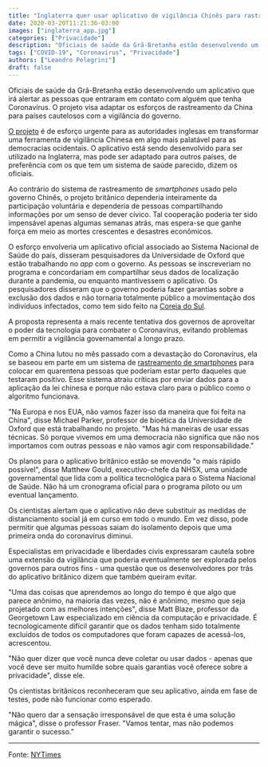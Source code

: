 ```yaml
---
title: "Inglaterra quer usar aplicativo de vigilância Chinês para rastrear Coronavírus"
date: 2020-03-20T11:21:36-03:00
images: ["inglaterra_app.jpg"]
categories: ["Privacidade"]
description: "Oficiais de saúde da Grã-Bretanha estão desenvolvendo um aplicativo que irá alertar as pessoas que entraram em contato com alguém que tenha Coronavírus."
tags: ["COVID-19", "Coronavírus", "Privacidade"]
authors: ["Leandro Pelegrini"]
draft: false
---
```


Oficiais de saúde da Grã-Bretanha estão desenvolvendo um aplicativo que irá alertar as pessoas que entraram em contato com alguém que tenha Coronavírus.<!--more--> O projeto visa adaptar os esforços de rastreamento da China para países cautelosos com a vigilância do governo.

[O projeto](https://int.nyt.com/data/documenthelper/6825-coronavirus-app-proposal-UK/76650ed3f249bf888f1e/optimized/full.pdf#page=1 "PDF da proposta em Inglês") é de esforço urgente para as autoridades inglesas em transformar uma ferramenta de  vigilância Chinesa em algo mais palatável para as democracias ocidentais. O aplicativo está sendo desenvolvido para ser utilizado na Inglaterra, mas pode ser adaptado para outros países, de preferência com os que tem um sistema de saúde parecido, dizem os oficiais.

Ao contrário do sistema de rastreamento de _smartphones_ usado pelo governo Chinês, o projeto britânico dependeria inteiramente da participação voluntária e dependeria de pessoas compartilhando informações por um senso de dever cívico. Tal cooperação poderia ter sido impensável apenas algumas semanas atrás, mas espera-se que ganhe força em meio as mortes crescentes e desastres econômicos.

O esforço envolveria um aplicativo oficial associado ao Sistema Nacional de Saúde do país, disseram pesquisadores da Universidade de Oxford que estão trabalhando no _app_ com o governo. As pessoas se inscreveriam no programa e concordariam em compartilhar seus dados de localização durante a pandemia, ou enquanto mantivessem o aplicativo. Os pesquisadores disseram que o governo poderia fazer garantias sobre a exclusão dos dados e não tornaria totalmente público a movimentação dos indivíduos infectados, como tem sido feito na [Coreia do Sul](https://www.nature.com/articles/d41586-020-00740-y "Coreia do Sul está relatando detalhes privados dos casos de COVID-19").

A proposta representa a mais recente tentativa dos governos de aproveitar o poder da tecnologia para combater o Coronavírus, evitando problemas em permitir a vigilância governamental a longo prazo.

Como a China lutou no mês passado com a devastação do Coronavírus, ela se baseou em parte em um sistema de [rastreamento de smartphones](https://www.nytimes.com/2020/03/01/business/china-coronavirus-surveillance.html "Na luta contra o Coronavirus, China dá aos cidadãos um código de cores") para colocar em quarentena pessoas que poderiam estar perto daqueles que testaram positivo. Esse sistema atraiu críticas por enviar dados para a aplicação da lei chinesa e porque não estava claro para o público como o algoritmo funcionava.

"Na Europa e nos EUA, não vamos fazer isso da maneira que foi feita na China", disse Michael Parker, professor de bioética da Universidade de Oxford que está trabalhando no projeto. "Mas há maneiras de usar essas técnicas. Só porque vivemos em uma democracia não significa que não nos importamos com outras pessoas e não vamos agir com responsabilidade."

Os planos para o aplicativo britânico estão se movendo "o mais rápido possível", disse Matthew Gould, executivo-chefe da NHSX, uma unidade governamental que lida com a política tecnológica para o Sistema Nacional de Saúde. Não há um cronograma oficial para o programa piloto ou um eventual lançamento.

Os cientistas alertam que o aplicativo não deve substituir as medidas de distanciamento social já em curso em todo o mundo. Em vez disso, pode permitir que algumas pessoas saiam do isolamento depois que uma primeira onda do coronavírus diminui.

Especialistas em privacidade e liberdades civis expressaram cautela sobre uma extensão da vigilância que poderia eventualmente ser explorada pelos governos para outros fins - uma questão que os desenvolvedores por trás do aplicativo britânico dizem que também queiram evitar.

"Uma das coisas que aprendemos ao longo do tempo é que algo que parece anônimo, na maioria das vezes, não é anônimo, mesmo que seja projetado com as melhores intenções", disse Matt Blaze, professor da Georgetown Law especializado em ciência da computação e privacidade. É tecnologicamente difícil garantir que os dados tenham sido totalmente excluídos de todos os computadores que foram capazes de acessá-los, acrescentou.

"Não quer dizer que você nunca deve coletar ou usar dados - apenas que você deve ser muito humilde sobre quais garantias você oferece sobre a privacidade", disse ele.

Os cientistas britânicos reconheceram que seu aplicativo, ainda em fase de testes, pode não funcionar como esperado.

"Não quero dar a sensação irresponsável de que esta é uma solução mágica", disse o professor Fraser. "Vamos tentar, mas não podemos garantir o sucesso."

---
Fonte: [NYTimes](https://www.nytimes.com/2020/03/19/us/coronavirus-location-tracking.html)